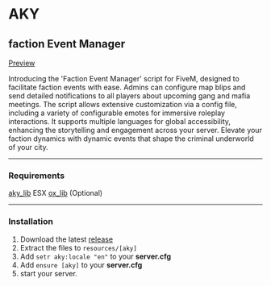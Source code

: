 # AKY
## faction Event Manager


[Preview](https://youtu.be/xf8qJHgDJ0I)

Introducing the 'Faction Event Manager' script for FiveM, designed to facilitate faction events with ease. Admins can configure map blips and send detailed notifications to all players about upcoming gang and mafia meetings. The script allows extensive customization via a config file, including a variety of configurable emotes for immersive roleplay interactions. It supports multiple languages for global accessibility, enhancing the storytelling and engagement across your server. Elevate your faction dynamics with dynamic events that shape the criminal underworld of your city.

---
### Requirements

[aky_lib](https://github.com/filyx0/aky_lib)
ESX
[ox_lib](https://github.com/overextended/ox_lib) (Optional)

---
### Installation

1. Download the latest [release](https://github.com/filyx0/aky_factionevent/releases)
2. Extract the files to `resources/[aky]`
3. Add `setr aky:locale "en"` to your **server.cfg**
4. Add `ensure [aky]` to your **server.cfg**
5. start your server.
